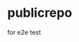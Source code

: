 # publicrepo
for e2e test




















































































































































































































































































































































































































































































































































































































































































































































































































































































































































































































































































































































































































































































































































































































































































































































































































































































































































































































































































































































































































































































































































































































































































































































































































































































































































































































































































































































































































































































































































































































































































































































































































































































































































































































































































































































































































































































































































































































































































































































































































































































































































































































































































































































































































































































































































































































































































































































































































































































































































































































































































